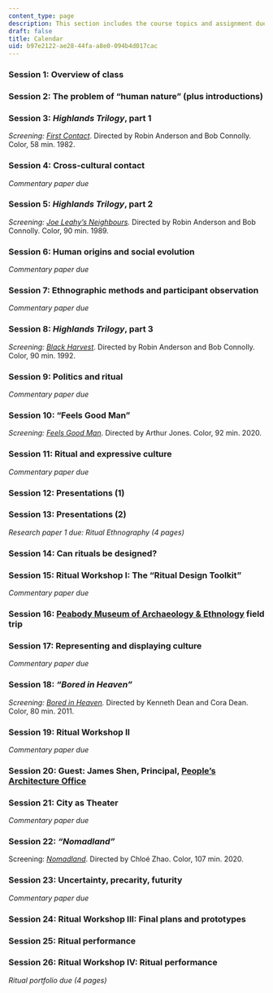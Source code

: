 ```yaml
---
content_type: page
description: This section includes the course topics and assignment due dates.
draft: false
title: Calendar
uid: b97e2122-ae28-44fa-a8e0-094b4d017cac
---
```

### Session 1: Overview of class

### Session 2: The problem of “human nature” (plus introductions)

### Session 3: *Highlands Trilogy*, part 1

*Screening:* [*First Contact*](https://www.imdb.com/title/tt0085544/?ref_=nv_sr_srsg_4). Directed by Robin Anderson and Bob Connolly. Color, 58 min. 1982.

### Session 4: Cross-cultural contact

*Commentary paper due*

### Session 5: *Highlands Trilogy*, part 2

*Screening:* [*Joe Leahy’s Neighbours*](https://www.imdb.com/title/tt0460476/?ref_=nv_sr_srsg_0)*.* Directed by Robin Anderson and Bob Connolly. Color, 90 min. 1989.

### Session 6: Human origins and social evolution

*Commentary paper due*

### Session 7: Ethnographic methods and participant observation

*Commentary paper due*

### Session 8: *Highlands Trilogy*, part 3

*Screening:* [*Black Harvest*](https://www.imdb.com/title/tt0103817/?ref_=fn_al_tt_1). Directed by Robin Anderson and Bob Connolly. Color, 90 min. 1992.

### Session 9: Politics and ritual

*Commentary paper due*

### Session 10: “Feels Good Man”

*Screening:* [*Feels Good Man*](https://www.imdb.com/title/tt11394182/?ref_=fn_al_tt_1). Directed by Arthur Jones. Color, 92 min. 2020.

### Session 11: Ritual and expressive culture

*Commentary paper due*

### Session 12: Presentations (1)

### Session 13: Presentations (2)

*Research paper 1 due: Ritual Ethnography (4 pages)*

### Session 14: Can rituals be designed?

### Session 15: Ritual Workshop I: The “Ritual Design Toolkit”

*Commentary paper due*

### Session 16: [Peabody Museum of Archaeology & Ethnology](https://peabody.harvard.edu/home) field trip

### Session 17: Representing and displaying culture

*Commentary paper due*

### Session 18: *“Bored in Heaven”*

*Screening:* [*Bored in Heaven*](https://www.imdb.com/title/tt1920863/?ref_=fn_al_tt_1)*.* Directed by Kenneth Dean and Cora Dean. Color, 80 min. 2011.

### Session 19: Ritual Workshop II

*Commentary paper due*

### Session 20: Guest: James Shen, Principal, [People’s Architecture Office](http://peoples-architecture.com/pao/en)

### Session 21: City as Theater

*Commentary paper due*

### Session 22: *“Nomadland”*

Screening: [*Nomadland*](https://www.imdb.com/title/tt9770150/?ref_=fn_al_tt_1). Directed by Chloé Zhao. Color, 107 min. 2020.

### Session 23: Uncertainty, precarity, futurity

*Commentary paper due*

### Session 24: Ritual Workshop III: Final plans and prototypes

### Session 25: Ritual performance

### Session 26: Ritual Workshop IV: Ritual performance

*Ritual portfolio due (4 pages)*